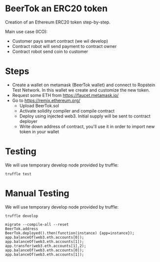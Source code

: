 # BeerTok an ERC20 token 
Creation of an Ethereum ERC20 token step-by-step.

Main use case (ICO):
* Customer pays smart contract (we wil develop)
* Contract robot will send payment to contract owner
* Contract robot send coin to customer 

# Steps

* Create a wallet on metamask (BeerTok wallet) and connect to Ropstein Test Network. In this wallet we create and customize the new token.
* Request some ETH from https://faucet.metamask.io/
* Go to https://remix.ethereum.org/
  - Upload BeerTok.sol
  - Activate solidity compiler and compile contract
  - Deploy using injected web3. Initial supply will be sent to contract deployer
  - Write down address of contract, you'll use it in order to import new token in your wallet

# Testing
We will use temporary develop node provided by truffle:
```
truffle test
```

# Manual Testing
We will use temporary develop node provided by truffle:
```
truffle develop

migrate --compile-all --reset
BeerTok.address
BeerTok.deployed().then(function(instance) {app=instance});
app.balanceOf(web3.eth.accounts[0]);
app.balanceOf(web3.eth.accounts[1]);
app.transfer(web3.eth.accounts[1],2);
app.balanceOf(web3.eth.accounts[0]);
app.balanceOf(web3.eth.accounts[1]);
```